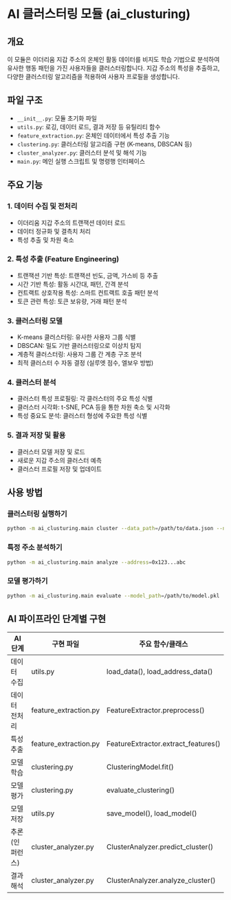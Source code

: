 # AI 클러스터링 모듈 (ai_clusturing)

## 개요
이 모듈은 이더리움 지갑 주소의 온체인 활동 데이터를 비지도 학습 기법으로 분석하여 유사한 행동 패턴을 가진 사용자들을 클러스터링합니다. 지갑 주소의 특성을 추출하고, 다양한 클러스터링 알고리즘을 적용하여 사용자 프로필을 생성합니다.

## 파일 구조
- `__init__.py`: 모듈 초기화 파일
- `utils.py`: 로깅, 데이터 로드, 결과 저장 등 유틸리티 함수
- `feature_extraction.py`: 온체인 데이터에서 특성 추출 기능
- `clustering.py`: 클러스터링 알고리즘 구현 (K-means, DBSCAN 등)
- `cluster_analyzer.py`: 클러스터 분석 및 해석 기능
- `main.py`: 메인 실행 스크립트 및 명령행 인터페이스

## 주요 기능

### 1. 데이터 수집 및 전처리
- 이더리움 지갑 주소의 트랜잭션 데이터 로드
- 데이터 정규화 및 결측치 처리
- 특성 추출 및 차원 축소

### 2. 특성 추출 (Feature Engineering)
- 트랜잭션 기반 특성: 트랜잭션 빈도, 금액, 가스비 등 추출
- 시간 기반 특성: 활동 시간대, 패턴, 간격 분석
- 컨트랙트 상호작용 특성: 스마트 컨트랙트 호출 패턴 분석
- 토큰 관련 특성: 토큰 보유량, 거래 패턴 분석

### 3. 클러스터링 모델
- K-means 클러스터링: 유사한 사용자 그룹 식별
- DBSCAN: 밀도 기반 클러스터링으로 이상치 탐지
- 계층적 클러스터링: 사용자 그룹 간 계층 구조 분석
- 최적 클러스터 수 자동 결정 (실루엣 점수, 엘보우 방법)

### 4. 클러스터 분석
- 클러스터 특성 프로필링: 각 클러스터의 주요 특성 식별
- 클러스터 시각화: t-SNE, PCA 등을 통한 차원 축소 및 시각화
- 특성 중요도 분석: 클러스터 형성에 주요한 특성 식별

### 5. 결과 저장 및 활용
- 클러스터 모델 저장 및 로드
- 새로운 지갑 주소의 클러스터 예측
- 클러스터 프로필 저장 및 업데이트

## 사용 방법

### 클러스터링 실행하기
```bash
python -m ai_clusturing.main cluster --data_path=/path/to/data.json --n_clusters=5
```

### 특정 주소 분석하기
```bash
python -m ai_clusturing.main analyze --address=0x123...abc
```

### 모델 평가하기
```bash
python -m ai_clusturing.main evaluate --model_path=/path/to/model.pkl
```

## AI 파이프라인 단계별 구현

| AI 단계 | 구현 파일 | 주요 함수/클래스 |
|---------|----------|-----------------|
| 데이터 수집 | utils.py | load_data(), load_address_data() |
| 데이터 전처리 | feature_extraction.py | FeatureExtractor.preprocess() |
| 특성 추출 | feature_extraction.py | FeatureExtractor.extract_features() |
| 모델 학습 | clustering.py | ClusteringModel.fit() |
| 모델 평가 | clustering.py | evaluate_clustering() |
| 모델 저장 | utils.py | save_model(), load_model() |
| 추론(인퍼런스) | cluster_analyzer.py | ClusterAnalyzer.predict_cluster() |
| 결과 해석 | cluster_analyzer.py | ClusterAnalyzer.analyze_cluster() | 